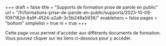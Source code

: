 +++
draft				= false
title				= "Supports de formation prise de parole en public"
url	 				= "/fr/formations-prise-de-parole-en-public/supports/2023-10-09-f097162d-8a9f-4524-a2a8-3c5b248a5936/"
enablehero		= false
pages        = "bottom"
simplelist  = true
ni					= true
+++

Cette page vous permet d'accéder aux différents documents de formation. Vous pouvez cliquer sur les liens ci-dessous pour y accéder.

